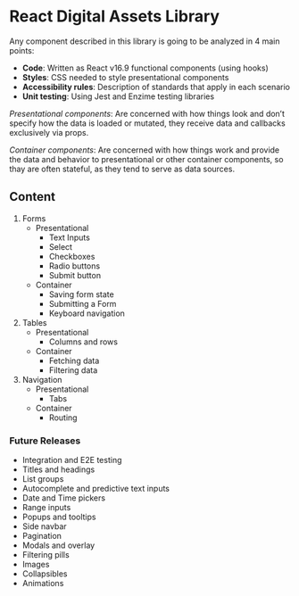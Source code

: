 # React Digital Assets Library
Any component described in this library is going to be analyzed in 4 main points:
* **Code**: Written as React v16.9 functional components (using hooks)
* **Styles**: CSS needed to style presentational components
* **Accessibility rules**: Description of standards that apply in each scenario
* **Unit testing**: Using Jest and Enzime testing libraries

_Presentational components_: Are concerned with how things look and don’t specify how the data is loaded or mutated, they receive data and callbacks exclusively via props.

_Container components_: Are concerned with how things work and provide the data and behavior to presentational or other container components, so thay are often stateful, as they tend to serve as data sources.

## Content
1. Forms
    - Presentational
        - Text Inputs
        - Select
        - Checkboxes
        - Radio buttons
        - Submit button
    - Container
        - Saving form state
        - Submitting a Form
        - Keyboard navigation
2. Tables
    - Presentational
        - Columns and rows
    - Container
        - Fetching data
        - Filtering data
3. Navigation
    - Presentational
      - Tabs
    - Container
      - Routing

### Future Releases
* Integration and E2E testing
* Titles and headings
* List groups
* Autocomplete and predictive text inputs
* Date and Time pickers
* Range inputs
* Popups and tooltips
* Side navbar
* Pagination
* Modals and overlay
* Filtering pills
* Images
* Collapsibles
* Animations
